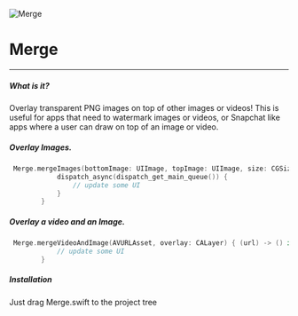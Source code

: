 ![Merge](https://cloud.githubusercontent.com/assets/8390081/13906983/01b1bd04-eeba-11e5-8d36-65648a87c88a.png)

# Merge
---
##### What is it?
Overlay transparent PNG images on top of other images or videos!  This is useful for apps that need to watermark images or videos, or Snapchat like apps where a user can draw on top of an image or video.  


##### Overlay Images.

```swift
 Merge.mergeImages(bottomImage: UIImage, topImage: UIImage, size: CGSize) { (image) -> () in
            dispatch_async(dispatch_get_main_queue()) {
                // update some UI
            }
        }
```
##### Overlay a video and an Image.

```swift
 Merge.mergeVideoAndImage(AVURLAsset, overlay: CALayer) { (url) -> () in
            // update some UI
        }
```


##### Installation
Just drag Merge.swift to the project tree

